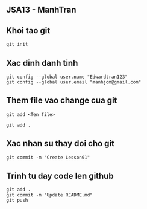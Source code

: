 ## JSA13 - ManhTran

## Khoi tao git
```
git init
```

## Xac dinh danh tinh
```
git config --global user.name "Edwardtran123"
git config --global user.email "manhjom@gmail.com"
```

## Them file vao change cua git
```
git add <Ten file>

git add .
```

## Xac nhan su thay doi cho git
```
git commit -m "Create Lesson01"
```

## Trinh tu day code len github

```
git add .
git commit -m "Update README.md"
git push